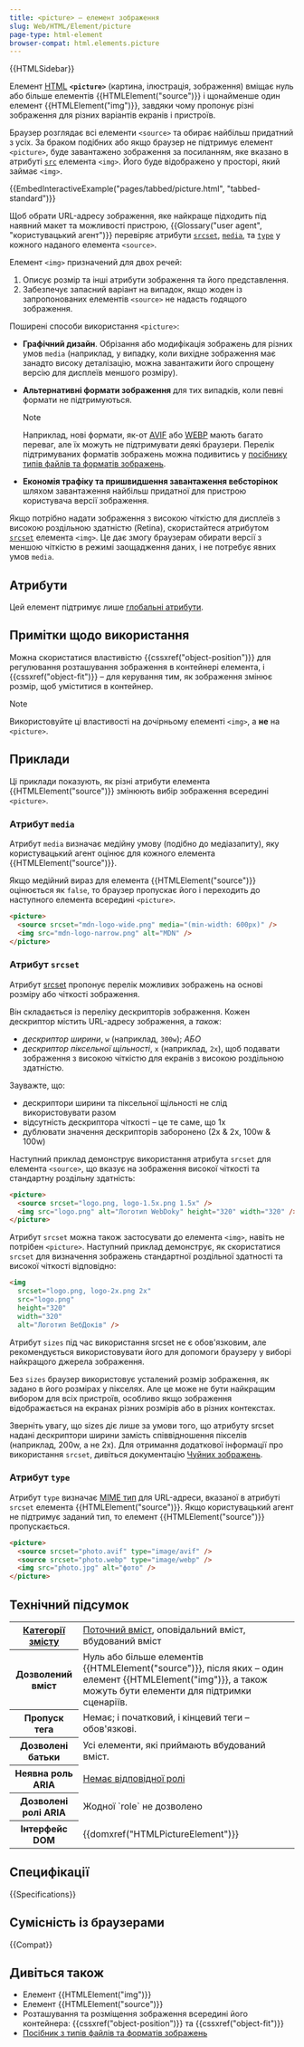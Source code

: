 ```yaml
---
title: <picture> – елемент зображення
slug: Web/HTML/Element/picture
page-type: html-element
browser-compat: html.elements.picture
---
```


{{HTMLSidebar}}

Елемент [HTML](/uk/docs/Web/HTML) **`<picture>`** (картина, ілюстрація, зображення) вміщає нуль або більше елементів {{HTMLElement("source")}} і щонайменше один елемент {{HTMLElement("img")}}, завдяки чому пропонує різні зображення для різних варіантів екранів і пристроїв.

Браузер розглядає всі елементи `<source>` та обирає найбільш придатний з усіх. За браком подібних або якщо браузер не підтримує елемент `<picture>`, буде завантажено зображення за посиланням, яке вказано в атрибуті [`src`](/uk/docs/Web/HTML/Element/img#src) елемента `<img>`. Його буде відображено у просторі, який займає `<img>`.

{{EmbedInteractiveExample("pages/tabbed/picture.html", "tabbed-standard")}}

Щоб обрати URL-адресу зображення, яке найкраще підходить під наявний макет та можливості пристрою, {{Glossary("user agent", "користувацький агент")}} перевіряє атрибути [`srcset`](/uk/docs/Web/HTML/Element/source#srcset), [`media`](/uk/docs/Web/HTML/Element/source#media), та [`type`](/uk/docs/Web/HTML/Element/source#type) у кожного наданого елемента `<source>`.

Елемент `<img>` призначений для двох речей:

1. Описує розмір та інші атрибути зображення та його представлення.
2. Забезпечує запасний варіант на випадок, якщо жоден із запропонованих елементів `<source>` не надасть годящого зображення.

Поширені способи використання `<picture>`:

- **Графічний дизайн**. Обрізання або модифікація зображень для різних умов `media` (наприклад, у випадку, коли вихідне зображення має занадто високу деталізацію, можна завантажити його спрощену версію для дисплеїв меншого розміру).
- **Альтернативні формати зображення** для тих випадків, коли певні формати не підтримуються.

  > [!NOTE]
  > Наприклад, нові формати, як-от [AVIF](/uk/docs/Web/Media/Formats/Image_types#avif_image) або [WEBP](/uk/docs/Web/Media/Formats/Image_types#webp_image) мають багато переваг, але їх можуть не підтримувати деякі браузери. Перелік підтримуваних форматів зображень можна подивитись у [посібнику типів файлів та форматів зображень](/uk/docs/Web/Media/Formats/Image_types).

- **Економія трафіку та пришвидшення завантаження вебсторінок** шляхом завантаження найбільш придатної для пристрою користувача версії зображення.

Якщо потрібно надати зображення з високою чіткістю для дисплеїв з високою роздільною здатністю (Retina), скористайтеся атрибутом [`srcset`](/uk/docs/Web/HTML/Element/img#srcset) елемента `<img>`. Це дає змогу браузерам обирати версії з меншою чіткістю в режимі заощадження даних, і не потребує явних умов `media`.

## Атрибути

Цей елемент підтримує лише [глобальні атрибути](/uk/docs/Web/HTML/Global_attributes).

## Примітки щодо використання

Можна скористатися властивістю {{cssxref("object-position")}} для регулювання розташування зображення в контейнері елемента, і {{cssxref("object-fit")}} – для керування тим, як зображення змінює розмір, щоб уміститися в контейнер.

> [!NOTE]
> Використовуйте ці властивості на дочірньому елементі `<img>`, а **не** на `<picture>`.

## Приклади

Ці приклади показують, як різні атрибути елемента {{HTMLElement("source")}} змінюють вибір зображення всередині `<picture>`.

### Атрибут `media`

Атрибут `media` визначає медійну умову (подібно до медіазапиту), яку користувацький агент оцінює для кожного елемента {{HTMLElement("source")}}.

Якщо медійний вираз для елемента {{HTMLElement("source")}} оцінюється як `false`, то браузер пропускає його і переходить до наступного елемента всередині `<picture>`.

```html
<picture>
  <source srcset="mdn-logo-wide.png" media="(min-width: 600px)" />
  <img src="mdn-logo-narrow.png" alt="MDN" />
</picture>
```

### Атрибут `srcset`

Атрибут [srcset](/uk/docs/Web/HTML/Element/source#srcset) пропонує перелік можливих зображень на основі розміру або чіткості зображення.

Він складається із переліку дескрипторів зображення. Кожен дескриптор містить URL-адресу зображення, а _також_:

- _дескриптор ширини_, `w` (наприклад, `300w`); _АБО_
- _дескриптор піксельної щільності_, `x` (наприклад, `2x`), щоб подавати зображення з високою чіткістю для екранів з високою роздільною здатністю.

Зауважте, що:

- дескриптори ширини та піксельної щільності не слід використовувати разом
- відсутність дескриптора чіткості – це те саме, що 1x
- дублювати значення дескрипторів заборонено (2x & 2x, 100w & 100w)

Наступний приклад демонструє використання атрибута `srcset` для елемента `<source>`, що вказує на зображення високої чіткості та стандартну роздільну здатність:

```html
<picture>
  <source srcset="logo.png, logo-1.5x.png 1.5x" />
  <img src="logo.png" alt="Логотип WebDoky" height="320" width="320" />
</picture>
```

Атрибут `srcset` можна також застосувати до елемента `<img>`, навіть не потрібен `<picture>`. Наступний приклад демонструє, як скористатися `srcset` для визначення зображень стандартної роздільної здатності та високої чіткості відповідно:

```html
<img
  srcset="logo.png, logo-2x.png 2x"
  src="logo.png"
  height="320"
  width="320"
  alt="Логотип ВебДоків" />
```

Атрибут `sizes` під час використання srcset не є обов'язковим, але рекомендується використовувати його для допомоги браузеру у виборі найкращого джерела зображення.

Без `sizes` браузер використовує усталений розмір зображення, як задано в його розмірах у пікселях. Але це може не бути найкращим вибором для всіх пристроїв, особливо якщо зображення відображається на екранах різних розмірів або в різних контекстах.

Зверніть увагу, що sizes діє лише за умови того, що атрибуту srcset надані дескриптори ширини замість співвідношення пікселів (наприклад, 200w, а не 2x).
Для отримання додаткової інформації про використання `srcset`, дивіться документацію [Чуйних зображень](/uk/docs/docs/Web/HTML/Responsive_images).

### Атрибут `type`

Атрибут `type` визначає [MIME тип](/uk/docs/Web/HTTP/MIME_types) для URL-адреси, вказаної в атрибуті `srcset` елемента {{HTMLElement("source")}}. Якщо користувацький агент не підтримує заданий тип, то елемент {{HTMLElement("source")}} пропускається.

```html
<picture>
  <source srcset="photo.avif" type="image/avif" />
  <source srcset="photo.webp" type="image/webp" />
  <img src="photo.jpg" alt="фото" />
</picture>
```

## Технічний підсумок

<table class="properties">
  <tbody>
    <tr>
      <th scope="row">
        <a href="/uk/docs/Web/HTML/Content_categories"
          >Категорії змісту</a
        >
      </th>
      <td>
        <a href="/uk/docs/Web/HTML/Content_categories#potokovyi-vmist"
          >Поточний вміст</a
        >, оповідальний вміст, вбудований вміст
      </td>
    </tr>
    <tr>
      <th scope="row">Дозволений вміст</th>
      <td>
        Нуль або більше елементів {{HTMLElement("source")}}, після яких – один елемент
        {{HTMLElement("img")}}, а також можуть бути елементи для підтримки сценаріїв.
      </td>
    </tr>
    <tr>
      <th scope="row">Пропуск тега</th>
      <td>Немає; і початковий, і кінцевий теги – обов'язкові.</td>
    </tr>
    <tr>
      <th scope="row">Дозволені батьки</th>
      <td>Усі елементи, які приймають вбудований вміст.</td>
    </tr>
    <tr>
      <th scope="row">Неявна роль ARIA</th>
      <td>
        <a href="https://www.w3.org/TR/html-aria/#dfn-no-corresponding-role"
          >Немає відповідної ролі</a
        >
      </td>
    </tr>
    <tr>
      <th scope="row">Дозволені ролі ARIA</th>
      <td>Жодної `role` не дозволено</td>
    </tr>
    <tr>
      <th scope="row">Інтерфейс DOM</th>
      <td>{{domxref("HTMLPictureElement")}}</td>
    </tr>
  </tbody>
</table>

## Специфікації

{{Specifications}}

## Сумісність із браузерами

{{Compat}}

## Дивіться також

- Елемент {{HTMLElement("img")}}
- Елемент {{HTMLElement("source")}}
- Розташування та розміщення зображення всередині його контейнера: {{cssxref("object-position")}} та {{cssxref("object-fit")}}
- [Посібник з типів файлів та форматів зображень](/uk/docs/Web/Media/Formats/Image_types)
